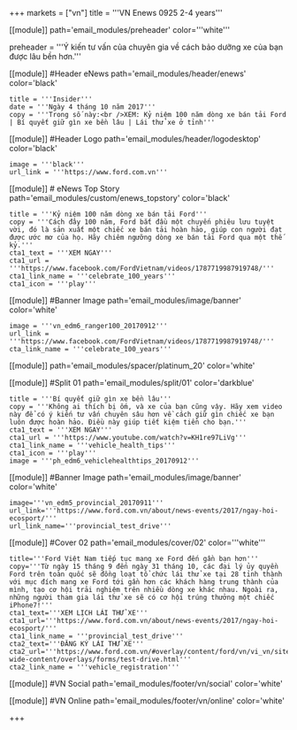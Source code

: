 +++
markets = ["vn"]
title = '''VN Enews 0925 2-4 years'''


[[module]]
path='email_modules/preheader'
color='''white'''

preheader = '''Ý kiến tư vấn của chuyên gia về cách bảo dưỡng xe của bạn được lâu bền hơn.'''

[[module]] #Header eNews
path='email_modules/header/enews'
color='black'

	title = '''Insider'''
	date = '''Ngày 4 tháng 10 năm 2017'''
	copy = '''Trong số này:<br />XEM: Kỷ niệm 100 năm dòng xe bán tải Ford | Bí quyết giữ gìn xe bền lâu | Lái thử xe ở tỉnh'''

[[module]] #Header Logo
path='email_modules/header/logodesktop'
color='black'

	image = '''black'''
	url_link = '''https://www.ford.com.vn'''

[[module]] # eNews Top Story
path='email_modules/custom/enews_topstory'
color='black'

	title = '''Kỷ niệm 100 năm dòng xe bán tải Ford'''
	copy = '''Cách đây 100 năm, Ford bắt đầu một chuyến phiêu lưu tuyệt vời, đó là sản xuất một chiếc xe bán tải hoàn hảo, giúp con người đạt được ước mơ của họ. Hãy chiêm ngưỡng dòng xe bán tải Ford qua một thế kỷ.'''
	cta1_text = '''XEM NGAY'''
	cta1_url = '''https://www.facebook.com/FordVietnam/videos/1787719987919748/'''
	cta1_link_name = '''celebrate_100_years'''
	cta1_icon = '''play'''

[[module]] #Banner Image
path='email_modules/image/banner'
color='white'

	image = '''vn_edm6_ranger100_20170912'''
	url_link = '''https://www.facebook.com/FordVietnam/videos/1787719987919748/'''
	cta_link_name = '''celebrate_100_years'''

[[module]]
path='email_modules/spacer/platinum_20'
color='white'

[[module]] #Split 01
path='email_modules/split/01'
color='darkblue'

	title = '''Bí quyết giữ gìn xe bền lâu'''
	copy = '''Không ai thích bị ốm, và xe của bạn cũng vậy. Hãy xem video này để có ý kiến tư vấn chuyên sâu hơn về cách giữ gìn chiếc xe bạn luôn được hoàn hảo. Điều này giúp tiết kiệm tiền cho bạn.'''
	cta1_text = '''XEM NGAY'''
	cta1_url = '''https://www.youtube.com/watch?v=KH1re97LiVg'''
	cta1_link_name = '''vehicle_health_tips'''
	cta1_icon = '''play'''
	image = '''ph_edm6_vehiclehealthtips_20170912'''

[[module]] #Banner Image
path='email_modules/image/banner'
color='white'

	image='''vn_edm5_provincial_20170911'''
	url_link='''https://www.ford.com.vn/about/news-events/2017/ngay-hoi-ecosport/'''
	url_link_name='''provincial_test_drive'''
  
[[module]] #Cover 02
path='email_modules/cover/02'
color='''white'''


	title='''Ford Việt Nam tiếp tục mang xe Ford đến gần bạn hơn'''
	copy='''Từ ngày 15 tháng 9 đến ngày 31 tháng 10, các đại lý ủy quyền Ford trên toàn quốc sẽ đồng loạt tổ chức lái thử xe tại 28 tỉnh thành với mục đích mang xe Ford tới gần hơn các khách hàng trung thành của mình, tạo cơ hội trải nghiệm trên nhiều dòng xe khác nhau. Ngoài ra, những người tham gia lái thử xe sẽ có cơ hội trúng thưởng một chiếc iPhone7!'''
	cta1_text='''XEM LỊCH LÁI THỬ XE'''
	cta1_url='''https://www.ford.com.vn/about/news-events/2017/ngay-hoi-ecosport/'''
	cta1_link_name = '''provincial_test_drive'''
    cta2_text='''ĐĂNG KÝ LÁI THỬ XE'''
	cta2_url='''https://www.ford.com.vn/#overlay/content/ford/vn/vi_vn/site-wide-content/overlays/forms/test-drive.html'''
	cta2_link_name = '''vehicle_registration'''

[[module]] #VN Social
path='email_modules/footer/vn/social'
color='white'

[[module]] #VN Online
path='email_modules/footer/vn/online'
color='white'


+++